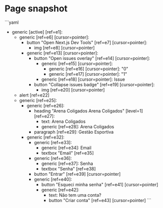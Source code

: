 # Page snapshot

\`\`\`yaml
- generic [active] [ref=e1]:
  - generic [ref=e6] [cursor=pointer]:
    - button "Open Next.js Dev Tools" [ref=e7] [cursor=pointer]:
      - img [ref=e8] [cursor=pointer]
    - generic [ref=e13] [cursor=pointer]:
      - button "Open issues overlay" [ref=e14] [cursor=pointer]:
        - generic [ref=e15] [cursor=pointer]:
          - generic [ref=e16] [cursor=pointer]: "0"
          - generic [ref=e17] [cursor=pointer]: "1"
        - generic [ref=e18] [cursor=pointer]: Issue
      - button "Collapse issues badge" [ref=e19] [cursor=pointer]:
        - img [ref=e20] [cursor=pointer]
  - alert [ref=e22]
  - generic [ref=e25]:
    - generic [ref=e26]:
      - heading "Arena Coligados Arena Coligados" [level=1] [ref=e27]:
        - text: Arena Coligados
        - generic [ref=e28]: Arena Coligados
      - paragraph [ref=e29]: Gestão Esportiva
    - generic [ref=e32]:
      - generic [ref=e33]:
        - generic [ref=e34]: Email
        - textbox "Email" [ref=e35]
      - generic [ref=e36]:
        - generic [ref=e37]: Senha
        - textbox "Senha" [ref=e38]
      - button "Entrar" [ref=e39] [cursor=pointer]
      - generic [ref=e40]:
        - button "Esqueci minha senha" [ref=e41] [cursor=pointer]
        - generic [ref=e42]:
          - text: Não tem uma conta?
          - button "Criar conta" [ref=e43] [cursor=pointer]
\`\`\`
